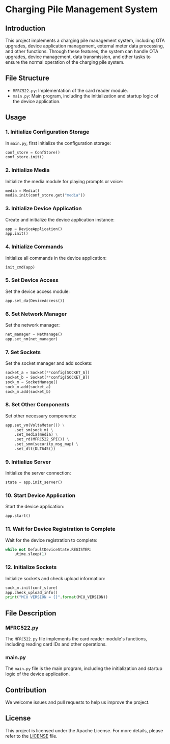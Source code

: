 # Charging Pile Management System

## Introduction

This project implements a charging pile management system, including OTA upgrades, device application management, external meter data processing, and other functions. Through these features, the system can handle OTA upgrades, device management, data transmission, and other tasks to ensure the normal operation of the charging pile system.

## File Structure

- `MFRC522.py`: Implementation of the card reader module.
- `main.py`: Main program, including the initialization and startup logic of the device application.

## Usage

### 1. Initialize Configuration Storage

In `main.py`, first initialize the configuration storage:

```python
conf_store = ConfStore()
conf_store.init()
```

### 2. Initialize Media

Initialize the media module for playing prompts or voice:

```python
media = Media()
media.init(conf_store.get("media"))
```

### 3. Initialize Device Application

Create and initialize the device application instance:

```python
app = DeviceApplication()
app.init()
```

### 4. Initialize Commands

Initialize all commands in the device application:

```python
init_cmd(app)
```

### 5. Set Device Access

Set the device access module:

```python
app.set_da(DeviceAccess())
```

### 6. Set Network Manager

Set the network manager:

```python
net_manager = NetManage()
app.set_nm(net_manager)
```

### 7. Set Sockets

Set the socket manager and add sockets:

```python
socket_a = Socket(**config[SOCKET_A])
socket_b = Socket(**config[SOCKET_B])
sock_m = SocketManage()
sock_m.add(socket_a)
sock_m.add(socket_b)
```

### 8. Set Other Components

Set other necessary components:

```python
app.set_vm(VoltaMeter()) \
    .set_sm(sock_m) \
    .set_media(media) \
    .set_rd(MFRC522_SPI()) \
    .set_smm(security_msg_map) \
    .set_dlt(DLT645())
```

### 9. Initialize Server

Initialize the server connection:

```python
state = app.init_server()
```

### 10. Start Device Application

Start the device application:

```python
app.start()
```

### 11. Wait for Device Registration to Complete

Wait for the device registration to complete:

```python
while not DefaultDeviceState.REGISTER:
    utime.sleep(1)
```

### 12. Initialize Sockets

Initialize sockets and check upload information:

```python
sock_m.init(conf_store)
app.check_upload_info()
print("MCU VERSION = {}".format(MCU_VERSION))
```

## File Description

### MFRC522.py

The `MFRC522.py` file implements the card reader module's functions, including reading card IDs and other operations.

### main.py

The `main.py` file is the main program, including the initialization and startup logic of the device application.

## Contribution

We welcome issues and pull requests to help us improve the project.

## License

This project is licensed under the Apache License. For more details, please refer to the [LICENSE](LICENSE) file.

